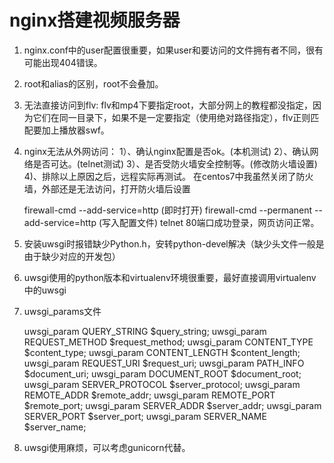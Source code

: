 nginx搭建视频服务器
=================

1. nginx.conf中的user配置很重要，如果user和要访问的文件拥有者不同，很有可能出现404错误。
2. root和alias的区别，root不会叠加。
3. 无法直接访问到flv: flv和mp4下要指定root，大部分网上的教程都没指定，因为它们在同一目录下，如果不是一定要指定（使用绝对路径指定），flv正则匹配要加上播放器swf。
4. nginx无法从外网访问：
1）、确认nginx配置是否ok。(本机测试)
2）、确认网络是否可达。(telnet测试)
3）、是否受防火墙安全控制等。(修改防火墙设置)
4)、排除以上原因之后，远程实际再测试。
在centos7中我虽然关闭了防火墙，外部还是无法访问，打开防火墙后设置

    firewall-cmd --add-service=http              (即时打开)
    firewall-cmd --permanent --add-service=http  (写入配置文件)
telnet 80端口成功登录，网页访问正常。
5. 安装uwsgi时报错缺少Python.h，安转python-devel解决（缺少头文件一般是由于缺少对应的开发包）
6. uwsgi使用的python版本和virtualenv环境很重要，最好直接调用virtualenv中的uwsgi
7. uwsgi_params文件

    uwsgi_param QUERY_STRING $query_string;
    uwsgi_param REQUEST_METHOD $request_method;
    uwsgi_param CONTENT_TYPE $content_type;
    uwsgi_param CONTENT_LENGTH $content_length;
    uwsgi_param REQUEST_URI $request_uri;
    uwsgi_param PATH_INFO $document_uri;
    uwsgi_param DOCUMENT_ROOT $document_root;
    uwsgi_param SERVER_PROTOCOL $server_protocol;
    uwsgi_param REMOTE_ADDR $remote_addr;
    uwsgi_param REMOTE_PORT $remote_port;
    uwsgi_param SERVER_ADDR $server_addr;
    uwsgi_param SERVER_PORT $server_port;
    uwsgi_param SERVER_NAME $server_name;
8. uwsgi使用麻烦，可以考虑gunicorn代替。